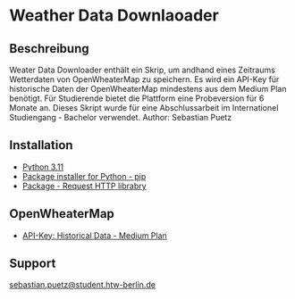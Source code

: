 # Weather Data Downlaoader

## Beschreibung
Weater Data Downloader enthält ein Skrip, um andhand eines Zeitraums Wetterdaten von OpenWheaterMap zu speichern. Es wird ein API-Key für historische Daten der OpenWheaterMap mindestens aus dem Medium Plan benötigt. Für Studierende bietet die Plattform eine Probeversion für 6 Monate an. Dieses Skript wurde für eine Abschlussarbeit im Internationel Studiengang - Bachelor verwendet.
Author: Sebastian Puetz

## Installation
- [Python 3.11](https://www.python.org/)
- [Package installer for Python - pip](https://pip.pypa.io/en/stable/)
- [Package - Request HTTP librabry](https://pypi.org/project/requests/)

## OpenWheaterMap
- [API-Key: Historical Data - Medium Plan](https://openweathermap.org/full-price#history) 

## Support
sebastian.puetz@student.htw-berlin.de
